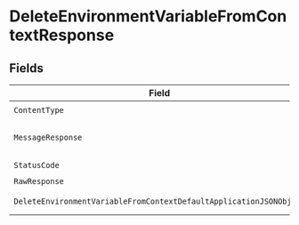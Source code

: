 # DeleteEnvironmentVariableFromContextResponse


## Fields

| Field                                                                                                                                                | Type                                                                                                                                                 | Required                                                                                                                                             | Description                                                                                                                                          |
| ---------------------------------------------------------------------------------------------------------------------------------------------------- | ---------------------------------------------------------------------------------------------------------------------------------------------------- | ---------------------------------------------------------------------------------------------------------------------------------------------------- | ---------------------------------------------------------------------------------------------------------------------------------------------------- |
| `ContentType`                                                                                                                                        | *string*                                                                                                                                             | :heavy_check_mark:                                                                                                                                   | N/A                                                                                                                                                  |
| `MessageResponse`                                                                                                                                    | [*DeleteEnvironmentVariableFromContextMessageResponse](../../models/operations/deleteenvironmentvariablefromcontextmessageresponse.md)               | :heavy_minus_sign:                                                                                                                                   | A confirmation message                                                                                                                               |
| `StatusCode`                                                                                                                                         | *int*                                                                                                                                                | :heavy_check_mark:                                                                                                                                   | N/A                                                                                                                                                  |
| `RawResponse`                                                                                                                                        | [*http.Response](https://pkg.go.dev/net/http#Response)                                                                                               | :heavy_minus_sign:                                                                                                                                   | N/A                                                                                                                                                  |
| `DeleteEnvironmentVariableFromContextDefaultApplicationJSONObject`                                                                                   | [*DeleteEnvironmentVariableFromContextDefaultApplicationJSON](../../models/operations/deleteenvironmentvariablefromcontextdefaultapplicationjson.md) | :heavy_minus_sign:                                                                                                                                   | Error response.                                                                                                                                      |